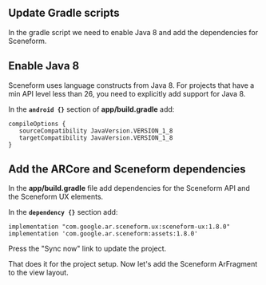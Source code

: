 ﻿## Update Gradle scripts

In the gradle script we need to enable Java 8 and add the dependencies for Sceneform.

## Enable Java 8

Sceneform uses language constructs from Java 8. For projects that have a min API level less than 26, you need to explicitly add support for Java 8.

In the  **`android {}`**  section of  **app/build.gradle** add:

```
compileOptions {
   sourceCompatibility JavaVersion.VERSION_1_8
   targetCompatibility JavaVersion.VERSION_1_8
}
```

## Add the ARCore and Sceneform dependencies

In the  **app/build.gradle**  file add dependencies for the Sceneform API and the Sceneform UX elements.

In the  **`dependency {}`**  section add:

```
implementation "com.google.ar.sceneform.ux:sceneform-ux:1.8.0"
implementation 'com.google.ar.sceneform:assets:1.8.0'
```

Press the "Sync now" link to update the project.

That does it for the project setup. Now let's add the Sceneform ArFragment to the view layout.

